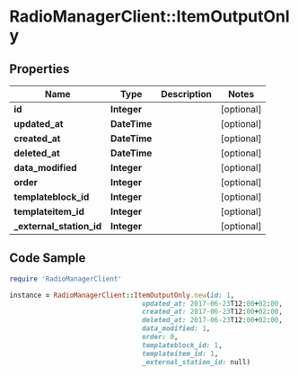 # RadioManagerClient::ItemOutputOnly

## Properties

Name | Type | Description | Notes
------------ | ------------- | ------------- | -------------
**id** | **Integer** |  | [optional] 
**updated_at** | **DateTime** |  | [optional] 
**created_at** | **DateTime** |  | [optional] 
**deleted_at** | **DateTime** |  | [optional] 
**data_modified** | **Integer** |  | [optional] 
**order** | **Integer** |  | [optional] 
**templateblock_id** | **Integer** |  | [optional] 
**templateitem_id** | **Integer** |  | [optional] 
**_external_station_id** | **Integer** |  | [optional] 

## Code Sample

```ruby
require 'RadioManagerClient'

instance = RadioManagerClient::ItemOutputOnly.new(id: 1,
                                 updated_at: 2017-06-23T12:00+02:00,
                                 created_at: 2017-06-23T12:00+02:00,
                                 deleted_at: 2017-06-23T12:00+02:00,
                                 data_modified: 1,
                                 order: 0,
                                 templateblock_id: 1,
                                 templateitem_id: 1,
                                 _external_station_id: null)
```


